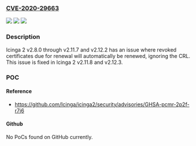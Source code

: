 ### [CVE-2020-29663](https://cve.mitre.org/cgi-bin/cvename.cgi?name=CVE-2020-29663)
![](https://img.shields.io/static/v1?label=Product&message=n%2Fa&color=blue)
![](https://img.shields.io/static/v1?label=Version&message=n%2Fa&color=blue)
![](https://img.shields.io/static/v1?label=Vulnerability&message=n%2Fa&color=brighgreen)

### Description

Icinga 2 v2.8.0 through v2.11.7 and v2.12.2 has an issue where revoked certificates due for renewal will automatically be renewed, ignoring the CRL. This issue is fixed in Icinga 2 v2.11.8 and v2.12.3.

### POC

#### Reference
- https://github.com/Icinga/icinga2/security/advisories/GHSA-pcmr-2p2f-r7j6

#### Github
No PoCs found on GitHub currently.

